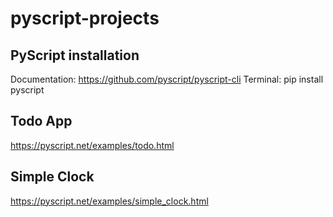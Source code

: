 # pyscript-projects

## PyScript installation
Documentation: https://github.com/pyscript/pyscript-cli
Terminal: pip install pyscript

## Todo App
https://pyscript.net/examples/todo.html

## Simple Clock
https://pyscript.net/examples/simple_clock.html
